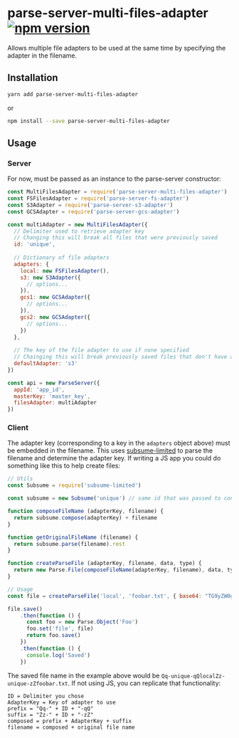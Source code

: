 # parse-server-multi-files-adapter [![npm version](https://img.shields.io/npm/v/parse-server-multi-files-adapter.svg?style=flat)](https://www.npmjs.com/package/parse-server-multi-files-adapter)

Allows multiple file adapters to be used at the same time by specifying the adapter in the filename.

## Installation

```bash
yarn add parse-server-multi-files-adapter
```
or
```bash
npm install --save parse-server-multi-files-adapter
```

## Usage

### Server

For now, must be passed as an instance to the parse-server constructor:

```javascript
const MultiFilesAdapter = require('parse-server-multi-files-adapter')
const FSFilesAdapter = require('parse-server-fs-adapter')
const S3Adapter = require('parse-server-s3-adapter')
const GCSAdapter = require('parse-server-gcs-adapter')

const multiAdapter = new MultiFilesAdapter({
  // Delimiter used to retrieve adapter key
  // Changing this will break all files that were previously saved
  id: 'unique', 
  
  // Dictionary of file adapters
  adapters: {
    local: new FSFilesAdapter(),
    s3: new S3Adapter({
      // options...
    }),
    gcs1: new GCSAdapter({
      // options...
    }),
    gcs2: new GCSAdapter({
      // options...
    })
  },
  
  // The key of the file adapter to use if none specified
  // Chainging this will break previously saved files that don't have an adapter key
  defaultAdapter: 's3'
})

const api = new ParseServer({
  appId: 'app_id',
  masterKey: 'master_key',
  filesAdapter: multiAdapter
})
```

### Client

The adapter key (corresponding to a key in the `adapters` object above) must be embedded in the filename.
This uses [subsume-limited](https://github.com/stephentuso/subsume-limited) to parse the filename and determine the adapter key.
If writing a JS app you could do something like this to help create files:

```javascript
// Utils
const Subsume = require('subsume-limited')

const subsume = new Subsume('unique') // same id that was passed to constructor on server

function composeFileName (adapterKey, filename) {
  return subsume.compose(adapterKey) + filename
}

function getOriginalFileName (filename) {
  return subsume.parse(filename).rest
}

function createParseFile (adapterKey, filename, data, type) {
  return new Parse.File(composeFileName(adapterKey, filename), data, type)
}

// Usage
const file = createParseFile('local', 'foobar.txt', { base64: "TG9yZW0gSXBzdW0gRG9sb3I=" })

file.save()
    .then(function () {
      const foo = new Parse.Object('Foo')
      foo.set('file', file)
      return foo.save()
    })
    .then(function () {
      console.log('Saved')
    })
```

The saved file name in the example above would be `Qq-unique-qQlocalZz-unique-zZfoobar.txt`.
If not using JS, you can replicate that functionality:

```
ID = Delimiter you chose
AdapterKey = Key of adapter to use
prefix = "Qq-" + ID + "-qQ"
suffix = "Zz-" + ID + "-zZ"
composed = prefix + AdapterKey + suffix
filename = composed + original file name
```
